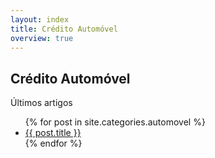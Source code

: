 ```yaml
---
layout: index
title: Crédito Automóvel
overview: true
---
```


## Crédito Automóvel

<span class="latest-article">Últimos artigos</span>

<ul class="index">
  {% for post in site.categories.automovel %}
    <li><a href="{{ post.url }}">{{ post.title }}</a></li>
  {% endfor %}
</ul>
